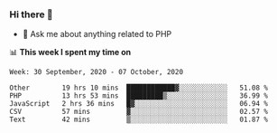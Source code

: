 ### Hi there 👋

<!--
**mustafaculban/mustafaculban** is a ✨ _special_ ✨ repository because its `README.md` (this file) appears on your GitHub profile.

Here are some ideas to get you started:

- 🌱 I’m currently learning ...
- 👯 I’m looking to collaborate on ...
- 🤔 I’m looking for help with ...
- 📫 How to reach me: ...
- 😄 Pronouns: ...
- ⚡ Fun fact: ...

-->
- 💬 Ask me about anything related to PHP


📊 **This week I spent my time on**
<!--START_SECTION:waka-->
```text
Week: 30 September, 2020 - 07 October, 2020

Other        19 hrs 10 mins  ████████████▓░░░░░░░░░░░░   51.08 % 
PHP          13 hrs 53 mins  █████████▒░░░░░░░░░░░░░░░   36.99 % 
JavaScript   2 hrs 36 mins   █▓░░░░░░░░░░░░░░░░░░░░░░░   06.94 % 
CSV          57 mins         ▓░░░░░░░░░░░░░░░░░░░░░░░░   02.57 % 
Text         42 mins         ▒░░░░░░░░░░░░░░░░░░░░░░░░   01.87 % 
```
<!--END_SECTION:waka-->

